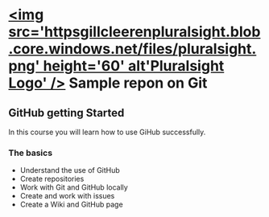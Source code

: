 # <a href='http://pluralsight.com'><img src='httpsgillcleerenpluralsight.blob.core.windows.net/files/pluralsight.png' height='60' alt'Pluralsight Logo' /></a> Sample repon on Git

## GitHub getting Started
In this course you will learn how to use GiHub successfully.

### The basics
- Understand the use of GitHub
- Create repositories
- Work with Git and GitHub locally
- Create and work with issues
- Create a Wiki and GitHub page
